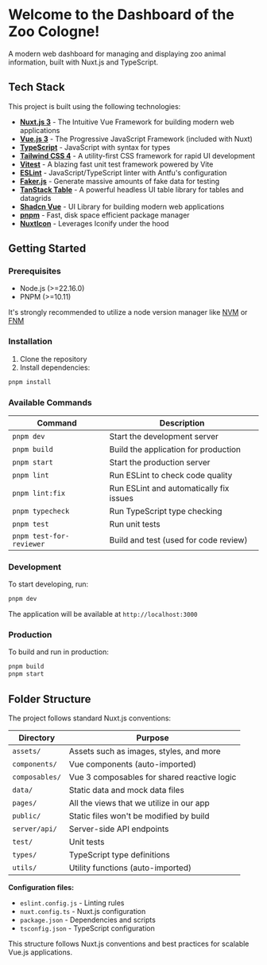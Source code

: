 # Welcome to the Dashboard of the Zoo Cologne!

A modern web dashboard for managing and displaying zoo animal information, built with Nuxt.js and TypeScript.

## Tech Stack

This project is built using the following technologies:

- **[Nuxt.js 3](https://nuxt.com/)** - The Intuitive Vue Framework for building modern web applications
- **[Vue.js 3](https://vuejs.org/)** - The Progressive JavaScript Framework (included with Nuxt)
- **[TypeScript](https://www.typescriptlang.org/)** - JavaScript with syntax for types
- **[Tailwind CSS 4](https://tailwindcss.com/)** - A utility-first CSS framework for rapid UI development
- **[Vitest](https://vitest.dev/)** - A blazing fast unit test framework powered by Vite
- **[ESLint](https://eslint.org/)** - JavaScript/TypeScript linter with Antfu's configuration
- **[Faker.js](https://fakerjs.dev/)** - Generate massive amounts of fake data for testing
- **[TanStack Table](https://tanstack.com/table/v8)** - A powerful headless UI table library for tables and datagrids
- **[Shadcn Vue](https://shadcn-vue.com/)** - UI Library for building modern web applications
- **[pnpm](https://pnpm.io/)** - Fast, disk space efficient package manager
- **[NuxtIcon](https://github.com/nuxt-modules/icon)** - Leverages Iconify under the hood

## Getting Started

### Prerequisites

- Node.js (>=22.16.0)
- PNPM (>=10.11)

It's strongly recommended to utilize a node version manager like [NVM](https://github.com/nvm-sh/nvm) or [FNM](https://github.com/Schniz/fnm)

### Installation

1. Clone the repository
2. Install dependencies:

```bash
pnpm install
```

### Available Commands

| Command                  | Description                             |
| ------------------------ | --------------------------------------- |
| `pnpm dev`               | Start the development server            |
| `pnpm build`             | Build the application for production    |
| `pnpm start`             | Start the production server             |
| `pnpm lint`              | Run ESLint to check code quality        |
| `pnpm lint:fix`          | Run ESLint and automatically fix issues |
| `pnpm typecheck`         | Run TypeScript type checking            |
| `pnpm test`              | Run unit tests                          |
| `pnpm test-for-reviewer` | Build and test (used for code review)   |

### Development

To start developing, run:

```bash
pnpm dev
```

The application will be available at `http://localhost:3000`

### Production

To build and run in production:

```bash
pnpm build
pnpm start
```

## Folder Structure

The project follows standard Nuxt.js conventions:

| Directory      | Purpose                                     |
| -------------- | ------------------------------------------- |
| `assets/`      | Assets such as images, styles, and more     |
| `components/`  | Vue components (auto-imported)              |
| `composables/` | Vue 3 composables for shared reactive logic |
| `data/`        | Static data and mock data files             |
| `pages/`       | All the views that we utilize in our app    |
| `public/`      | Static files won't be modified by build     |
| `server/api/`  | Server-side API endpoints                   |
| `test/`        | Unit tests                                  |
| `types/`       | TypeScript type definitions                 |
| `utils/`       | Utility functions (auto-imported)           |

**Configuration files:**

- `eslint.config.js` - Linting rules
- `nuxt.config.ts` - Nuxt.js configuration
- `package.json` - Dependencies and scripts
- `tsconfig.json` - TypeScript configuration

This structure follows Nuxt.js conventions and best practices for scalable Vue.js applications.
